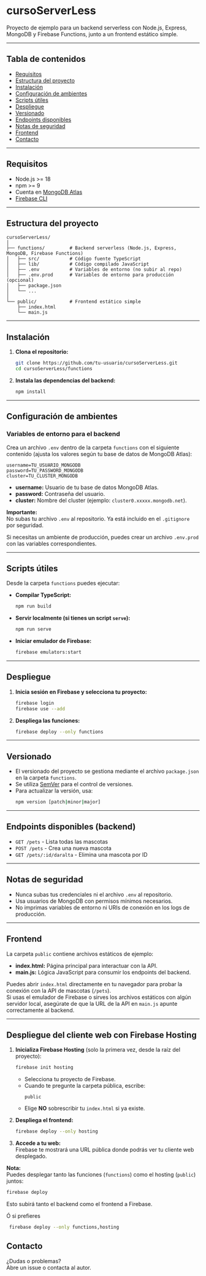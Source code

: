 # cursoServerLess

Proyecto de ejemplo para un backend serverless con Node.js, Express, MongoDB y Firebase Functions, junto a un frontend estático simple.

---

## Tabla de contenidos

- [Requisitos](#requisitos)
- [Estructura del proyecto](#estructura-del-proyecto)
- [Instalación](#instalación)
- [Configuración de ambientes](#configuración-de-ambientes)
- [Scripts útiles](#scripts-útiles)
- [Despliegue](#despliegue)
- [Versionado](#versionado)
- [Endpoints disponibles](#endpoints-disponibles)
- [Notas de seguridad](#notas-de-seguridad)
- [Frontend](#frontend)
- [Contacto](#contacto)

---

## Requisitos

- Node.js >= 18
- npm >= 9
- Cuenta en [MongoDB Atlas](https://www.mongodb.com/cloud/atlas)
- [Firebase CLI](https://firebase.google.com/docs/cli)

---

## Estructura del proyecto

```
cursoServerLess/
│
├── functions/         # Backend serverless (Node.js, Express, MongoDB, Firebase Functions)
│   ├── src/           # Código fuente TypeScript
│   ├── lib/           # Código compilado JavaScript
│   ├── .env           # Variables de entorno (no subir al repo)
│   ├── .env.prod      # Variables de entorno para producción (opcional)
│   ├── package.json
│   └── ...
│
└── public/            # Frontend estático simple
    ├── index.html
    └── main.js
```

---

## Instalación

1. **Clona el repositorio:**

   ```sh
   git clone https://github.com/tu-usuario/cursoServerLess.git
   cd cursoServerLess/functions
   ```

2. **Instala las dependencias del backend:**
   ```sh
   npm install
   ```

---

## Configuración de ambientes

### Variables de entorno para el backend

Crea un archivo `.env` dentro de la carpeta `functions` con el siguiente contenido (ajusta los valores según tu base de datos de MongoDB Atlas):

```
username=TU_USUARIO_MONGODB
password=TU_PASSWORD_MONGODB
cluster=TU_CLUSTER_MONGODB
```

- **username:** Usuario de tu base de datos MongoDB Atlas.
- **password:** Contraseña del usuario.
- **cluster:** Nombre del cluster (ejemplo: `cluster0.xxxxx.mongodb.net`).

**Importante:**  
No subas tu archivo `.env` al repositorio. Ya está incluido en el `.gitignore` por seguridad.

Si necesitas un ambiente de producción, puedes crear un archivo `.env.prod` con las variables correspondientes.

---

## Scripts útiles

Desde la carpeta `functions` puedes ejecutar:

- **Compilar TypeScript:**
  ```sh
  npm run build
  ```
- **Servir localmente (si tienes un script `serve`):**
  ```sh
  npm run serve
  ```
- **Iniciar emulador de Firebase:**
  ```sh
  firebase emulators:start
  ```

---

## Despliegue

1. **Inicia sesión en Firebase y selecciona tu proyecto:**

   ```sh
   firebase login
   firebase use --add
   ```

2. **Despliega las funciones:**
   ```sh
   firebase deploy --only functions
   ```

---

## Versionado

- El versionado del proyecto se gestiona mediante el archivo `package.json` en la carpeta `functions`.
- Se utiliza [SemVer](https://semver.org/lang/es/) para el control de versiones.
- Para actualizar la versión, usa:
  ```sh
  npm version [patch|minor|major]
  ```

---

## Endpoints disponibles (backend)

- `GET /pets` - Lista todas las mascotas
- `POST /pets` - Crea una nueva mascota
- `GET /pets/:id/daralta` - Elimina una mascota por ID

---

## Notas de seguridad

- Nunca subas tus credenciales ni el archivo `.env` al repositorio.
- Usa usuarios de MongoDB con permisos mínimos necesarios.
- No imprimas variables de entorno ni URIs de conexión en los logs de producción.

---

## Frontend

La carpeta `public` contiene archivos estáticos de ejemplo:

- **index.html:** Página principal para interactuar con la API.
- **main.js:** Lógica JavaScript para consumir los endpoints del backend.

Puedes abrir `index.html` directamente en tu navegador para probar la conexión con la API de mascotas (`/pets`).  
Si usas el emulador de Firebase o sirves los archivos estáticos con algún servidor local, asegúrate de que la URL de la API en `main.js` apunte correctamente al backend.

---

## Despliegue del cliente web con Firebase Hosting

1. **Inicializa Firebase Hosting** (solo la primera vez, desde la raíz del proyecto):

   ```sh
   firebase init hosting
   ```

   - Selecciona tu proyecto de Firebase.
   - Cuando te pregunte la carpeta pública, escribe:
     ```
     public
     ```
   - Elige **NO** sobrescribir tu `index.html` si ya existe.

2. **Despliega el frontend:**

   ```sh
   firebase deploy --only hosting
   ```

3. **Accede a tu web:**  
   Firebase te mostrará una URL pública donde podrás ver tu cliente web desplegado.

**Nota:**  
Puedes desplegar tanto las funciones (`functions`) como el hosting (`public`) juntos:

```sh
firebase deploy
```

Esto subirá tanto el backend como el frontend a Firebase.

Ó si prefieres

```sh
 firebase deploy --only functions,hosting
```

## Contacto

¿Dudas o problemas?  
Abre un issue o contacta al autor.

